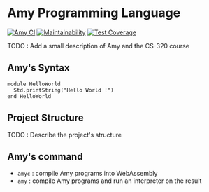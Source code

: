 # Amy Programming Language

[![Amy CI](https://github.com/hamzaremmal/amy/actions/workflows/amyc.yml/badge.svg?branch=master)](https://github.com/hamzaremmal/amy)
[![Maintainability](https://api.codeclimate.com/v1/badges/c3f86e1b40c3d3e4fd29/maintainability)](https://codeclimate.com/github/hamzaremmal/amy/maintainability)
[![Test Coverage](https://api.codeclimate.com/v1/badges/c3f86e1b40c3d3e4fd29/test_coverage)](https://codeclimate.com/github/hamzaremmal/amy/test_coverage)

TODO : Add a small description of Amy and the CS-320 course

## Amy's Syntax

```
module HelloWorld
  Std.printString("Hello World !")
end HelloWorld
```

## Project Structure
TODO : Describe the project's structure

## Amy's command
- `amyc` : compile Amy programs into WebAssembly
- `amy`  : compile Amy programs and run an interpreter on the result
